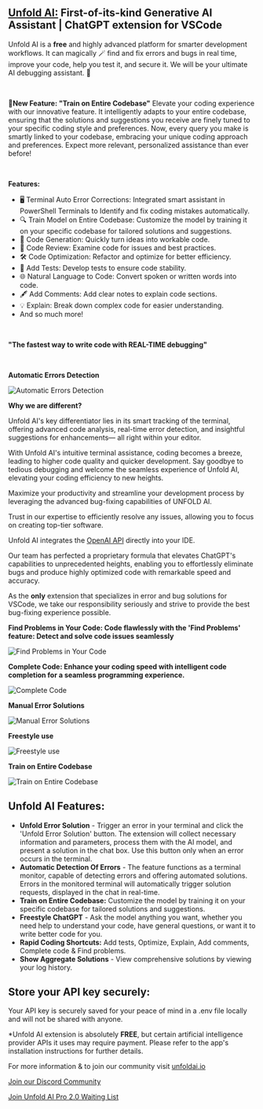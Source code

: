 <h2><a href="http://unfoldai.io/">Unfold AI:</a> First-of-its-kind Generative AI Assistant | ChatGPT extension for VSCode</h2>

<p>Unfold AI is a <strong>free</strong> and highly advanced platform for smarter development workflows. It can magically 🪄 find and fix errors and bugs in real time, improve your code, help you test it, and secure it. We will be your ultimate AI debugging assistant. 🤖</p>

<p>&nbsp;</p>

<p><strong>🌟New Feature: &quot;Train on Entire Codebase&quot;</strong> Elevate your coding experience with our innovative feature. It intelligently adapts to your entire codebase, ensuring that the solutions and suggestions you receive are finely tuned to your specific coding style and preferences. Now, every query you make is smartly linked to your codebase, embracing your unique coding approach and preferences. Expect more relevant, personalized assistance than ever before!</p>

<p>&nbsp;</p>

<p><strong>Features:</strong></p>

<ul>
	<li>🖥 Terminal Auto Error Corrections: Integrated smart assistant in PowerShell Terminals to Identify and fix coding mistakes automatically.</li>
	<li>🔍 Train Model on Entire Codebase: Customize the model by training it on your specific codebase for tailored solutions and suggestions.</li>
	<li>🧬 Code Generation: Quickly turn ideas into workable code.</li>
	<li>🧐 Code Review: Examine code for issues and best practices.</li>
	<li>🛠 Code Optimization: Refactor and optimize for better efficiency.</li>
	<li>🧪 Add Tests: Develop tests to ensure code stability.</li>
	<li>🌐 Natural Language to Code: Convert spoken or written words into code.</li>
	<li>🖋 Add Comments: Add clear notes to explain code sections.</li>
	<li>💡 Explain: Break down complex code for easier understanding.</li>
	<li>And so much more!</li>
</ul>

<p>&nbsp;</p>

<p><strong>&quot;The fastest way to write code with REAL-TIME debugging&quot;</strong></p>

<p>&nbsp;</p>

<p><strong>Automatic Errors Detection</strong></p>

<p><img alt="Automatic Errors Detection" src="https://unfoldai.io/wp-content/uploads/2023/08/unfold-ai-automatic-error-solution-gif.gif" /></p>

<p><strong>Why we are different?</strong></p>

<p>Unfold AI&#39;s key differentiator lies in its smart tracking of the terminal, offering advanced code analysis, real-time error detection, and insightful suggestions for enhancements&mdash; all right within your editor.</p>

<p>With Unfold AI&#39;s intuitive terminal assistance, coding becomes a breeze, leading to higher code quality and quicker development. Say goodbye to tedious debugging and welcome the seamless experience of Unfold AI, elevating your coding efficiency to new heights.</p>

<p>Maximize your productivity and streamline your development process by leveraging the advanced bug-fixing capabilities of UNFOLD AI.</p>

<p>Trust in our expertise to efficiently resolve any issues, allowing you to focus on creating top-tier software.</p>

<p>Unfold AI integrates the <a href="https://openai.com/">OpenAI API</a> directly into your IDE.</p>

<p>Our team has perfected a proprietary formula that elevates ChatGPT&#39;s capabilities to unprecedented heights, enabling you to effortlessly eliminate bugs and produce highly optimized code with remarkable speed and accuracy.</p>

<p>As the <strong>only</strong> extension that specializes in error and bug solutions for VSCode, we take our responsibility seriously and strive to provide the best bug-fixing experience possible.</p>

<p><strong>Find Problems in Your Code: Code flawlessly with the &#39;Find Problems&#39; feature: Detect and solve code issues seamlessly</strong></p>

<p><img alt="Find Problems in Your Code" src="https://unfoldai.io/wp-content/uploads/2023/08/unfold-ai-find-problems-gif.gif" /></p>

<p><strong>Complete Code: Enhance your coding speed with intelligent code completion for a seamless programming experience.</strong></p>

<p><img alt="Complete Code" src="https://unfoldai.io/wp-content/uploads/2023/08/unfold-ai-complete-code-gif.gif" /></p>

<p><strong>Manual Error Solutions</strong></p>

<p><img alt="Manual Error Solutions" src="https://unfoldai.io/wp-content/uploads/2023/08/unfold-ai-manual-solution-gif.gif" /></p>

<p><strong>Freestyle use</strong></p>

<p><img alt="Freestyle use" src="https://unfoldai.io/wp-content/uploads/2023/08/unfold-ai-freestyle-use-gif-1.gif" /></p>

<p><strong>Train on Entire Codebase</strong></p>

<p><img alt="Train on Entire Codebase" src="https://unfoldai.io/wp-content/uploads/2024/01/codebasetrain.gif" /></p>

<h2>Unfold AI Features:</h2>

<ul>
	<li><strong>Unfold Error Solution</strong> - Trigger an error in your terminal and click the &#39;Unfold Error Solution&#39; button. The extension will collect necessary information and parameters, process them with the AI model, and present a solution in the chat box. Use this button only when an error occurs in the terminal.</li>
	<li><strong>Automatic Detection Of Errors</strong> - The feature functions as a terminal monitor, capable of detecting errors and offering automated solutions. Errors in the monitored terminal will automatically trigger solution requests, displayed in the chat in real-time.</li>
	<li><strong>Train on Entire Codebase:</strong> Customize the model by training it on your specific codebase for tailored solutions and suggestions.</li>
	<li><strong>Freestyle ChatGPT</strong> - Ask the model anything you want, whether you need help to understand your code, have general questions, or want it to write better code for you.</li>
	<li><strong>Rapid Coding Shortcuts:</strong> Add tests, Optimize, Explain, Add comments, Complete code &amp; Find problems.</li>
	<li><strong>Show Aggregate Solutions</strong> - View comprehensive solutions by viewing your log history.</li>
</ul>

<h2>Store your API key securely:</h2>

<p>Your API key is securely saved for your peace of mind in a .env file locally and will not be shared with anyone.</p>

<p>*Unfold AI extension is absolutely <strong>FREE</strong>, but certain artificial intelligence provider APIs it uses may require payment. Please refer to the app&#39;s installation instructions for further details.</p>

<p>For more information &amp; to join our community visit <a href="https://unfoldai.io/">unfoldai.io</a></p>

<p><a href="https://discord.gg/NMyBPAXGWE">Join our Discord Community</a></p>

<p><a href="https://docs.google.com/forms/d/e/1FAIpQLSdZlNjPSlFsZxOwoOzJktd4bHjZCbqyDZSKoF53rBP0TxBQXg/viewform">Join Unfold AI Pro 2.0 Waiting&nbsp;List</a></p>

